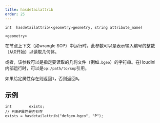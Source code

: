 ```yaml
---
title: hasdetailattrib
order: 25
---
```

`int  hasdetailattrib(<geometry>geometry, string attribute_name)`

`<geometry>`

在节点上下文（如wrangle SOP）中运行时，此参数可以是表示输入编号的整数（从0开始）以读取几何体。

或者，该参数可以是指定要读取的几何文件（例如`.bgeo`）的字符串。在Houdini内部运行时，可以是`op:/path/to/sop`引用。

如果给定属性存在则返回`1`，否则返回`0`。

## 示例

```vex
int        exists;
// 判断P属性是否存在
exists = hasdetailattrib("defgeo.bgeo", "P");

```

